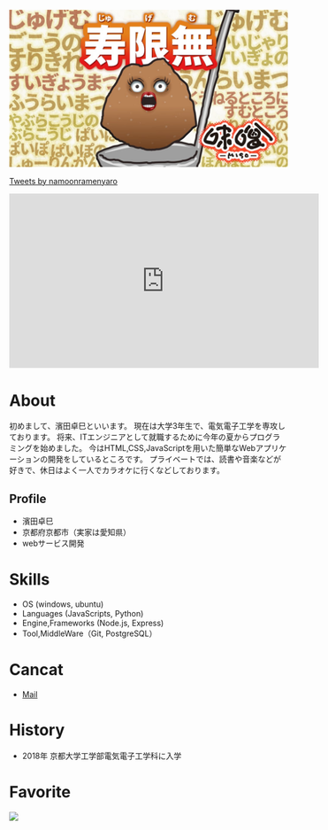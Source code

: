 ![プロフィール写真](unchiku.jpg)

<a class="twitter-timeline" data-width="400" data-height="600" href="https://twitter.com/namoonramenyaro?ref_src=twsrc%5Etfw">Tweets by namoonramenyaro</a> <script async src="https://platform.twitter.com/widgets.js" charset="utf-8"></script>

<iframe width="560" height="315" src="https://www.youtube.com/embed/I_PRLzrEBbc" frameborder="0" allow="accelerometer; autoplay; clipboard-write; encrypted-media; gyroscope; picture-in-picture" allowfullscreen></iframe>

# About
初めまして、濱田卓巳といいます。
現在は大学3年生で、電気電子工学を専攻しております。
将来、ITエンジニアとして就職するために今年の夏からプログラミングを始めました。
今はHTML,CSS,JavaScriptを用いた簡単なWebアプリケーションの開発をしているところです。
プライベートでは、読書や音楽などが好きで、休日はよく一人でカラオケに行くなどしております。

## Profile
- 濱田卓巳
- 京都府京都市（実家は愛知県）
- webサービス開発

# Skills
- OS (windows, ubuntu)
- Languages (JavaScripts, Python)
- Engine,Frameworks (Node.js, Express)
- Tool,MiddleWare（Git, PostgreSQL）

# Cancat
- [Mail](mailto:hamadagreatman@gmail.com)

# History
- 2018年 京都大学工学部電気電子工学科に入学

# Favorite

[![](https://img.youtube.com/vi/I_PRLzrEBbc/0.jpg)](https://www.youtube.com/watch?v=I_PRLzrEBbc)
